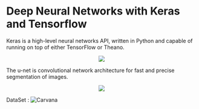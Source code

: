 
# Deep Neural Networks with Keras and Tensorflow 

<p>
Keras is a high-level neural networks API, written in Python and capable of running on top of either TensorFlow or Theano. 
</p>

<p align="center"><img src="https://blog.keras.io/img/keras-tensorflow-logo.jpg" /></p>

<p>The u-net is convolutional network architecture for fast and precise segmentation of images.</p>

<p align="center"><img src="https://cloud.githubusercontent.com/assets/5808185/26001529/4fbb32da-374a-11e7-95a8-5b74238b4971.png">

DataSet : ![Carvana](https://www.kaggle.com/c/carvana-image-masking-challenge)
